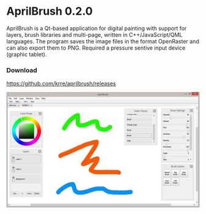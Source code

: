 # AprilBrush 0.2.0

AprilBrush is a Qt-based application for digital painting with support for layers,
brush libraries and multi-page, written in C++/JavaScript/QML languages.
The program saves the image files in the format OpenRaster and can also export them to PNG.
Required a pressure sentive input device (graphic tablet).

### Download

https://github.com/krre/aprilbrush/releases

![Screenshot](/images/screenshot.png?raw=true)

